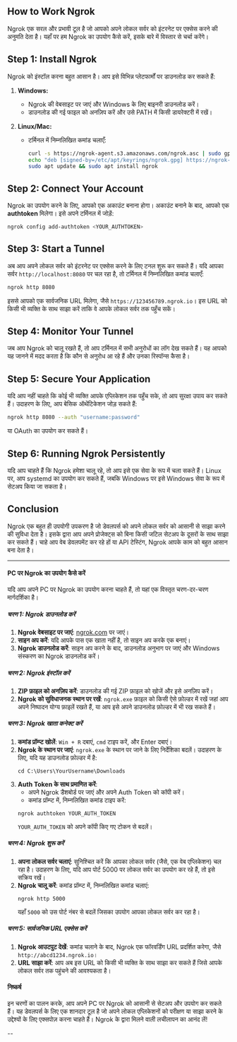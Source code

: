 ## How to Work Ngrok

Ngrok एक सरल और प्रभावी टूल है जो आपको अपने लोकल सर्वर को इंटरनेट पर एक्सेस करने की अनुमति देता है। यहाँ पर हम Ngrok का उपयोग कैसे करें, इसके बारे में विस्तार से चर्चा करेंगे।

## **Step 1: Install Ngrok**

Ngrok को इंस्टॉल करना बहुत आसान है। आप इसे विभिन्न प्लेटफार्मों पर डाउनलोड कर सकते हैं:

1. **Windows:**
   - Ngrok की वेबसाइट पर जाएं और Windows के लिए बाइनरी डाउनलोड करें।
   - डाउनलोड की गई फाइल को अनज़िप करें और उसे PATH में किसी डायरेक्टरी में रखें।

2. **Linux/Mac:**
   - टर्मिनल में निम्नलिखित कमांड चलाएँ:
     ```bash
     curl -s https://ngrok-agent.s3.amazonaws.com/ngrok.asc | sudo gpg --dearmor -o /etc/apt/keyrings/ngrok.gpg
     echo "deb [signed-by=/etc/apt/keyrings/ngrok.gpg] https://ngrok-agent.s3.amazonaws.com buster main" | sudo tee /etc/apt/sources.list.d/ngrok.list
     sudo apt update && sudo apt install ngrok
     ```

## **Step 2: Connect Your Account**

Ngrok का उपयोग करने के लिए, आपको एक अकाउंट बनाना होगा। अकाउंट बनाने के बाद, आपको एक **authtoken** मिलेगा। इसे अपने टर्मिनल में जोड़ें:
```bash
ngrok config add-authtoken <YOUR_AUTHTOKEN>
```

## **Step 3: Start a Tunnel**

अब आप अपने लोकल सर्वर को इंटरनेट पर एक्सेस करने के लिए टनल शुरू कर सकते हैं। यदि आपका सर्वर `http://localhost:8080` पर चल रहा है, तो टर्मिनल में निम्नलिखित कमांड चलाएँ:
```bash
ngrok http 8080
```
इससे आपको एक सार्वजनिक URL मिलेगा, जैसे `https://123456789.ngrok.io`। इस URL को किसी भी व्यक्ति के साथ साझा करें ताकि वे आपके लोकल सर्वर तक पहुँच सकें।

## **Step 4: Monitor Your Tunnel**

जब आप Ngrok को चालू रखते हैं, तो आप टर्मिनल में सभी अनुरोधों का लॉग देख सकते हैं। यह आपको यह जानने में मदद करता है कि कौन से अनुरोध आ रहे हैं और उनका रिस्पॉन्स कैसा है।

## **Step 5: Secure Your Application**

यदि आप नहीं चाहते कि कोई भी व्यक्ति आपके एप्लिकेशन तक पहुँच सके, तो आप सुरक्षा उपाय कर सकते हैं। उदाहरण के लिए, आप बेसिक ऑथेंटिकेशन जोड़ सकते हैं:
```bash
ngrok http 8080 --auth "username:password"
```
या OAuth का उपयोग कर सकते हैं।

## **Step 6: Running Ngrok Persistently**

यदि आप चाहते हैं कि Ngrok हमेशा चालू रहे, तो आप इसे एक सेवा के रूप में चला सकते हैं। Linux पर, आप systemd का उपयोग कर सकते हैं, जबकि Windows पर इसे Windows सेवा के रूप में सेटअप किया जा सकता है।

## **Conclusion**

Ngrok एक बहुत ही उपयोगी उपकरण है जो डेवलपर्स को अपने लोकल सर्वर को आसानी से साझा करने की सुविधा देता है। इसके द्वारा आप अपने प्रोजेक्ट्स को बिना किसी जटिल सेटअप के दूसरों के साथ साझा कर सकते हैं। चाहे आप वेब डेवलपमेंट कर रहे हों या API टेस्टिंग, Ngrok आपके काम को बहुत आसान बना देता है।

---

#### PC पर Ngrok का उपयोग कैसे करें

यदि आप अपने PC पर Ngrok का उपयोग करना चाहते हैं, तो यहां एक विस्तृत चरण-दर-चरण मार्गदर्शिका है।

##### चरण 1: Ngrok डाउनलोड करें

1. **Ngrok वेबसाइट पर जाएं**: [ngrok.com](https://ngrok.com) पर जाएं।
2. **साइन अप करें**: यदि आपके पास एक खाता नहीं है, तो साइन अप करके एक बनाएं।
3. **Ngrok डाउनलोड करें**: साइन अप करने के बाद, डाउनलोड अनुभाग पर जाएं और Windows संस्करण का Ngrok डाउनलोड करें।

##### चरण 2: Ngrok इंस्टॉल करें

1. **ZIP फ़ाइल को अनज़िप करें**: डाउनलोड की गई ZIP फ़ाइल को खोजें और इसे अनज़िप करें।
2. **Ngrok को सुविधाजनक स्थान पर रखें**: `ngrok.exe` फ़ाइल को किसी ऐसे फ़ोल्डर में रखें जहां आप अपने निष्पादन योग्य फ़ाइलें रखते हैं, या आप इसे अपने डाउनलोड फ़ोल्डर में भी रख सकते हैं।

##### चरण 3: Ngrok खाता कनेक्ट करें

1. **कमांड प्रॉम्प्ट खोलें**: `Win + R` दबाएं, `cmd` टाइप करें, और Enter दबाएं।
2. **Ngrok के स्थान पर जाएं**: `ngrok.exe` के स्थान पर जाने के लिए निर्देशिका बदलें। उदाहरण के लिए, यदि यह डाउनलोड फ़ोल्डर में है:
   ```
   cd C:\Users\YourUsername\Downloads
   ```
3. **Auth Token के साथ प्रमाणित करें**:
   - अपने Ngrok डैशबोर्ड पर जाएं और अपने Auth Token को कॉपी करें।
   - कमांड प्रॉम्प्ट में, निम्नलिखित कमांड टाइप करें:
   ```
   ngrok authtoken YOUR_AUTH_TOKEN
   ```
   `YOUR_AUTH_TOKEN` को अपने कॉपी किए गए टोकन से बदलें।

##### चरण 4: Ngrok शुरू करें

1. **अपना लोकल सर्वर चलाएं**: सुनिश्चित करें कि आपका लोकल सर्वर (जैसे, एक वेब एप्लिकेशन) चल रहा है। उदाहरण के लिए, यदि आप पोर्ट 5000 पर लोकल सर्वर का उपयोग कर रहे हैं, तो इसे सक्रिय रखें।
2. **Ngrok चालू करें**: कमांड प्रॉम्प्ट में, निम्नलिखित कमांड चलाएं:
   ```
   ngrok http 5000
   ```
   यहाँ `5000` को उस पोर्ट नंबर से बदलें जिसका उपयोग आपका लोकल सर्वर कर रहा है।

##### चरण 5: सार्वजनिक URL एक्सेस करें

1. **Ngrok आउटपुट देखें**: कमांड चलाने के बाद, Ngrok एक फॉरवर्डिंग URL प्रदर्शित करेगा, जैसे `http://abcd1234.ngrok.io`।
2. **URL साझा करें**: आप अब इस URL को किसी भी व्यक्ति के साथ साझा कर सकते हैं जिसे आपके लोकल सर्वर तक पहुंचने की आवश्यकता है।

#### निष्कर्ष

इन चरणों का पालन करके, आप अपने PC पर Ngrok को आसानी से सेटअप और उपयोग कर सकते हैं। यह डेवलपर्स के लिए एक शानदार टूल है जो अपने लोकल एप्लिकेशनों को परीक्षण या साझा करने के उद्देश्यों के लिए एक्सपोज़ करना चाहते हैं। Ngrok के द्वारा मिलने वाली लचीलापन का आनंद लें!

--
